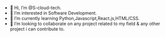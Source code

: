 - 👋 Hi, I’m @S-cloud-tech.
- 👀 I’m interested in Software Development.
- 🌱 I’m currently learning Python,Javascript,React.js,HTML/CSS.
- 💞️ I’m looking to collaborate on any project related to my field & any other project i can contribute to.

<!---
S-cloud-tech/S-cloud-tech is a ✨ special ✨ repository because its `README.md` (this file) appears on your GitHub profile.
You can click the Preview link to take a look at your changes.
--->
